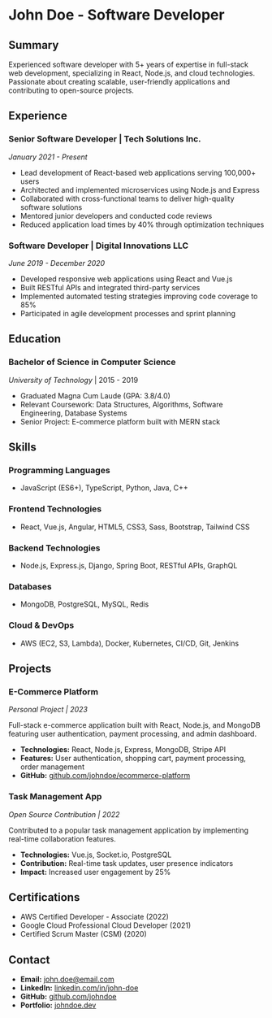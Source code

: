 # John Doe - Software Developer

## Summary

Experienced software developer with 5+ years of expertise in full-stack web development, specializing in React, Node.js, and cloud technologies. Passionate about creating scalable, user-friendly applications and contributing to open-source projects.

## Experience

### Senior Software Developer | Tech Solutions Inc.
*January 2021 - Present*

- Lead development of React-based web applications serving 100,000+ users
- Architected and implemented microservices using Node.js and Express
- Collaborated with cross-functional teams to deliver high-quality software solutions
- Mentored junior developers and conducted code reviews
- Reduced application load times by 40% through optimization techniques

### Software Developer | Digital Innovations LLC
*June 2019 - December 2020*

- Developed responsive web applications using React and Vue.js
- Built RESTful APIs and integrated third-party services
- Implemented automated testing strategies improving code coverage to 85%
- Participated in agile development processes and sprint planning

## Education

### Bachelor of Science in Computer Science
*University of Technology* | 2015 - 2019

- Graduated Magna Cum Laude (GPA: 3.8/4.0)
- Relevant Coursework: Data Structures, Algorithms, Software Engineering, Database Systems
- Senior Project: E-commerce platform built with MERN stack

## Skills

### Programming Languages
- JavaScript (ES6+), TypeScript, Python, Java, C++

### Frontend Technologies
- React, Vue.js, Angular, HTML5, CSS3, Sass, Bootstrap, Tailwind CSS

### Backend Technologies
- Node.js, Express.js, Django, Spring Boot, RESTful APIs, GraphQL

### Databases
- MongoDB, PostgreSQL, MySQL, Redis

### Cloud & DevOps
- AWS (EC2, S3, Lambda), Docker, Kubernetes, CI/CD, Git, Jenkins

## Projects

### E-Commerce Platform
*Personal Project | 2023*

Full-stack e-commerce application built with React, Node.js, and MongoDB featuring user authentication, payment processing, and admin dashboard.

- **Technologies:** React, Node.js, Express, MongoDB, Stripe API
- **Features:** User authentication, shopping cart, payment processing, order management
- **GitHub:** [github.com/johndoe/ecommerce-platform](https://github.com/johndoe/ecommerce-platform)

### Task Management App
*Open Source Contribution | 2022*

Contributed to a popular task management application by implementing real-time collaboration features.

- **Technologies:** Vue.js, Socket.io, PostgreSQL
- **Contribution:** Real-time task updates, user presence indicators
- **Impact:** Increased user engagement by 25%

## Certifications

- AWS Certified Developer - Associate (2022)
- Google Cloud Professional Cloud Developer (2021)
- Certified Scrum Master (CSM) (2020)

## Contact

- **Email:** john.doe@email.com
- **LinkedIn:** [linkedin.com/in/john-doe](https://linkedin.com/in/john-doe)
- **GitHub:** [github.com/johndoe](https://github.com/johndoe)
- **Portfolio:** [johndoe.dev](https://johndoe.dev)